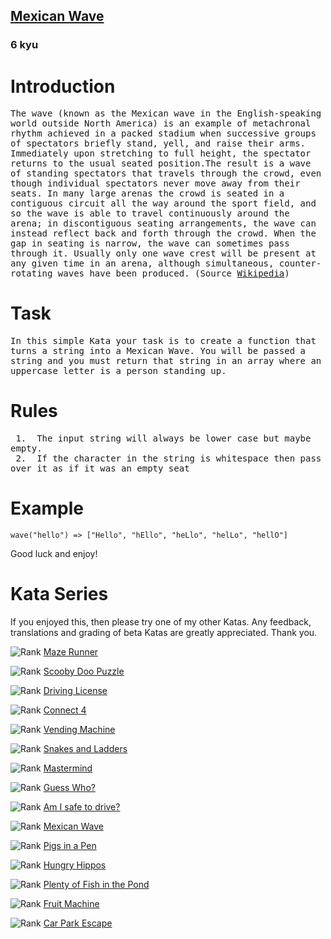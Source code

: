 <h2><a href=https://www.codewars.com/kata/58f5c63f1e26ecda7e000029/train/javascript target="_blank">Mexican Wave</a></h2><h3>6 kyu</h3><h1 id="introduction">Introduction</h1><pre style="white-space: pre-wrap;white-space: -moz-pre-wrap;white-space: -pre-wrap;white-space: -o-pre-wrap;word-wrap: break-word;">The wave (known as the Mexican wave in the English-speaking world outside North America) is an example of metachronal rhythm achieved in a packed stadium when successive groups of spectators briefly stand, yell, and raise their arms. Immediately upon stretching to full height, the spectator returns to the usual seated position.The result is a wave of standing spectators that travels through the crowd, even though individual spectators never move away from their seats. In many large arenas the crowd is seated in a contiguous circuit all the way around the sport field, and so the wave is able to travel continuously around the arena; in discontiguous seating arrangements, the wave can instead reflect back and forth through the crowd. When the gap in seating is narrow, the wave can sometimes pass through it. Usually only one wave crest will be present at any given time in an arena, although simultaneous, counter-rotating waves have been produced. (Source <a href="https://en.wikipedia.org/wiki/Wave_(audience)" data-turbolinks="false" target="_blank">Wikipedia</a>)</pre><h1 id="task">Task</h1><pre style="white-space: pre-wrap;white-space: -moz-pre-wrap;white-space: -pre-wrap;white-space: -o-pre-wrap;word-wrap: break-word;">In this simple Kata your task is to create a function that turns a string into a Mexican Wave. You will be passed a string and you must return that string in an array where an uppercase letter is a person standing up. </pre><h1 id="rules">Rules</h1><pre style="white-space: pre-wrap;white-space: -moz-pre-wrap;white-space: -pre-wrap;white-space: -o-pre-wrap;word-wrap: break-word;"> 1.&nbsp; The input string will always be lower case but maybe empty.<br> 2.&nbsp; If the character in the string is whitespace then pass over it as if it was an empty seat</pre><h1 id="example">Example</h1><pre style="display: none;"><code class="language-lua"><span class="cm-variable">wave</span>(<span class="cm-string">"hello"</span>) =&gt; {<span class="cm-string">"Hello"</span>, <span class="cm-string">"hEllo"</span>, <span class="cm-string">"heLlo"</span>, <span class="cm-string">"helLo"</span>, <span class="cm-string">"hellO"</span>}</code></pre><pre style="display: none;"><code class="language-go"><span class="cm-variable">wave</span>(<span class="cm-string">"hello"</span>) <span class="cm-operator">=&gt;</span> []<span class="cm-keyword">string</span>{<span class="cm-string">"Hello"</span>, <span class="cm-string">"hEllo"</span>, <span class="cm-string">"heLlo"</span>, <span class="cm-string">"helLo"</span>, <span class="cm-string">"hellO"</span>}</code></pre><pre style="display: none;"><code class="language-racket"><span class="cm-bracket">(</span><span class="cm-variable">wave</span> <span class="cm-string">"</span><span class="cm-string">hello"</span><span class="cm-bracket">)</span> <span class="cm-comment">; returns '("Hello" "hEllo" "heLlo" "helLo" "hellO")</span></code></pre><pre><code class="language-javascript"><span class="cm-variable">wave</span>(<span class="cm-string">"hello"</span>) <span class="cm-operator">=&gt;</span> [<span class="cm-string">"Hello"</span>, <span class="cm-string">"hEllo"</span>, <span class="cm-string">"heLlo"</span>, <span class="cm-string">"helLo"</span>, <span class="cm-string">"hellO"</span>]</code></pre><pre style="display: none;"><code class="language-ruby"><span class="cm-variable">wave</span>(<span class="cm-string">"hello"</span>) <span class="cm-operator">=&gt;</span> [<span class="cm-string">"Hello"</span>, <span class="cm-string">"hEllo"</span>, <span class="cm-string">"heLlo"</span>, <span class="cm-string">"helLo"</span>, <span class="cm-string">"hellO"</span>]</code></pre><pre style="display: none;"><code class="language-python"><span class="cm-variable">wave</span>(<span class="cm-string">"hello"</span>) <span class="cm-operator">=&gt;</span> [<span class="cm-string">"Hello"</span>, <span class="cm-string">"hEllo"</span>, <span class="cm-string">"heLlo"</span>, <span class="cm-string">"helLo"</span>, <span class="cm-string">"hellO"</span>]</code></pre><pre style="display: none;"><code class="language-rust"><span class="cm-variable">wave</span>(<span class="cm-string">"</span><span class="cm-string">hello</span><span class="cm-string">"</span>) <span class="cm-operator">=&gt;</span> [<span class="cm-string">"</span><span class="cm-string">Hello</span><span class="cm-string">"</span>, <span class="cm-string">"</span><span class="cm-string">hEllo</span><span class="cm-string">"</span>, <span class="cm-string">"</span><span class="cm-string">heLlo</span><span class="cm-string">"</span>, <span class="cm-string">"</span><span class="cm-string">helLo</span><span class="cm-string">"</span>, <span class="cm-string">"</span><span class="cm-string">hellO</span><span class="cm-string">"</span>]</code></pre><pre style="display: none;"><code class="language-nim"><span class="cm-variable">wave</span>(<span class="cm-string">"hello"</span>) =&gt; @[<span class="cm-string">"Hello"</span>, <span class="cm-string">"hEllo"</span>, <span class="cm-string">"heLlo"</span>, <span class="cm-string">"helLo"</span>, <span class="cm-string">"hellO"</span>]</code></pre><p>Good luck and enjoy!</p><h1 id="kata-series">Kata Series</h1><p>If you enjoyed this, then please try one of my other Katas. Any feedback, translations and grading of beta Katas are greatly appreciated. Thank you.</p><p><span style="display: flex !important;"><img alt="Rank" src="https://raw.githubusercontent.com/adrianeyre/codewars/master/Ruby/Authored/6KYU.png" style="margin:0px;">&nbsp;<a href="https://www.codewars.com/kata/58663693b359c4a6560001d6" data-turbolinks="false" target="_blank">Maze Runner</a></span></p><p><span style="display: flex !important;"><img alt="Rank" src="https://raw.githubusercontent.com/adrianeyre/codewars/master/Ruby/Authored/6KYU.png" style="margin:0px;">&nbsp;<a href="https://www.codewars.com/kata/58693bbfd7da144164000d05" data-turbolinks="false" target="_blank">Scooby Doo Puzzle</a></span></p><p><span style="display: flex !important;"><img alt="Rank" src="https://raw.githubusercontent.com/adrianeyre/codewars/master/Ruby/Authored/7KYU.png" style="margin:0px;">&nbsp;<a href="https://www.codewars.com/kata/586a1af1c66d18ad81000134" data-turbolinks="false" target="_blank">Driving License</a></span></p><p><span style="display: flex !important;"><img alt="Rank" src="https://raw.githubusercontent.com/adrianeyre/codewars/master/Ruby/Authored/6KYU.png" style="margin:0px;">&nbsp;<a href="https://www.codewars.com/kata/586c0909c1923fdb89002031" data-turbolinks="false" target="_blank">Connect 4</a></span></p><p><span style="display: flex !important;"><img alt="Rank" src="https://raw.githubusercontent.com/adrianeyre/codewars/master/Ruby/Authored/6KYU.png" style="margin:0px;">&nbsp;<a href="https://www.codewars.com/kata/586e6d4cb98de09e3800014f" data-turbolinks="false" target="_blank">Vending Machine</a></span></p><p><span style="display: flex !important;"><img alt="Rank" src="https://raw.githubusercontent.com/adrianeyre/codewars/master/Ruby/Authored/6KYU.png" style="margin:0px;">&nbsp;<a href="https://www.codewars.com/kata/587136ba2eefcb92a9000027" data-turbolinks="false" target="_blank">Snakes and Ladders</a></span></p><p><span style="display: flex !important;"><img alt="Rank" src="https://raw.githubusercontent.com/adrianeyre/codewars/master/Ruby/Authored/6KYU.png" style="margin:0px;">&nbsp;<a href="https://www.codewars.com/kata/58a848258a6909dd35000003" data-turbolinks="false" target="_blank">Mastermind</a></span></p><p><span style="display: flex !important;"><img alt="Rank" src="https://raw.githubusercontent.com/adrianeyre/codewars/master/Ruby/Authored/6KYU.png" style="margin:0px;">&nbsp;<a href="https://www.codewars.com/kata/58b2c5de4cf8b90723000051" data-turbolinks="false" target="_blank">Guess Who?</a></span></p><p><span style="display: flex !important;"><img alt="Rank" src="https://raw.githubusercontent.com/adrianeyre/codewars/master/Ruby/Authored/6KYU.png" style="margin:0px;">&nbsp;<a href="https://www.codewars.com/kata/58ce88427e6c3f41c2000087" data-turbolinks="false" target="_blank">Am I safe to drive?</a></span></p><p><span style="display: flex !important;"><img alt="Rank" src="https://raw.githubusercontent.com/adrianeyre/codewars/master/Ruby/Authored/6KYU.png" style="margin:0px;">&nbsp;<a href="https://www.codewars.com/kata/58f5c63f1e26ecda7e000029" data-turbolinks="false" target="_blank">Mexican Wave</a></span></p><p><span style="display: flex !important;"><img alt="Rank" src="https://raw.githubusercontent.com/adrianeyre/codewars/master/Ruby/Authored/6KYU.png" style="margin:0px;">&nbsp;<a href="https://www.codewars.com/kata/58fdcc51b4f81a0b1e00003e" data-turbolinks="false" target="_blank">Pigs in a Pen</a></span></p><p><span style="display: flex !important;"><img alt="Rank" src="https://raw.githubusercontent.com/adrianeyre/codewars/master/Ruby/Authored/6KYU.png" style="margin:0px;">&nbsp;<a href="https://www.codewars.com/kata/590300eb378a9282ba000095" data-turbolinks="false" target="_blank">Hungry Hippos</a></span></p><p><span style="display: flex !important;"><img alt="Rank" src="https://raw.githubusercontent.com/adrianeyre/codewars/master/Ruby/Authored/6KYU.png" style="margin:0px;">&nbsp;<a href="https://www.codewars.com/kata/5904be220881cb68be00007d" data-turbolinks="false" target="_blank">Plenty of Fish in the Pond</a></span></p><p><span style="display: flex !important;"><img alt="Rank" src="https://raw.githubusercontent.com/adrianeyre/codewars/master/Ruby/Authored/6KYU.png" style="margin:0px;">&nbsp;<a href="https://www.codewars.com/kata/590adadea658017d90000039" data-turbolinks="false" target="_blank">Fruit Machine</a></span></p><p><span style="display: flex !important;"><img alt="Rank" src="https://raw.githubusercontent.com/adrianeyre/codewars/master/Ruby/Authored/6KYU.png" style="margin:0px;">&nbsp;<a href="https://www.codewars.com/kata/591eab1d192fe0435e000014" data-turbolinks="false" target="_blank">Car Park Escape</a></span></p>